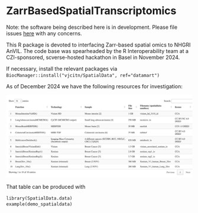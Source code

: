 # ZarrBasedSpatialTranscriptomics

Note: the software being described here is in development.  Please
file issues [here](https://github.com/vjcitn/SpatialData) with any concerns.

This R package is devoted to interfacing Zarr-based spatial omics to NHGRI AnVIL.
The code base was spearheaded by the R Interoperability team at a CZI-sponsored,
scverse-hosted hackathon in Basel in November 2024.

If necessary,
install the relevant
packages via `BiocManager::install("vjcitn/SpatialData", ref="datamart")`

As of December 2024 we have the following resources for investigation:

![](https://github.com/vjcitn/ZarrBasedSpatialTranscriptomics/blob/main/man/figures/scrshot.png?raw=true)

That table can be produced with
```
library(SpatialData.data)
example(demo_spatialdata)
```


